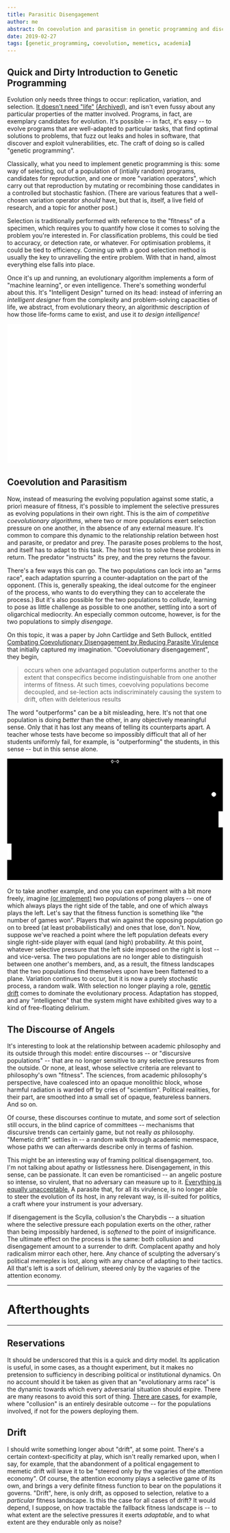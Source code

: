 ```yaml
---
title: Parasitic Disengagement
author: me
abstract: On coevolution and parasitism in genetic programming and discourse.
date: 2019-02-27
tags: [genetic_programming, coevolution, memetics, academia]
---
```


## Quick and Dirty Introduction to Genetic Programming

Evolution only needs three things to occur: replication, variation, and
selection.
[It doesn't need "life"](https://royalsocietypublishing.org/doi/abs/10.1098/rspb.1979.0077) [(Archived)](https://web.archive.org/web/20220106/https://royalsocietypublishing.org/doi/abs/10.1098/rspb.1979.0077),
and isn't even fussy about any particular properties of the matter involved. Programs, in
fact, are exemplary candidates for evolution. It's possible -- in fact, it's
easy -- to evolve programs that are well-adapted to particular tasks, that find
optimal solutions to problems, that fuzz out leaks and holes in software, that
discover and exploit vulnerabilities, etc. The craft of doing so is called
"genetic programming".

Classically, what you need to implement genetic programming is this: some way of
selecting, out of a population of (intially random) programs, candidates for
reproduction, and one or more "variation operators", which carry out that
reproduction by mutating or recombining those candidates in a controlled but
stochastic fashion. (There are various features that a well-chosen variation
operator _should_ have, but that is, itself, a live field of research, and
a topic for another post.)

Selection is traditionally performed with reference to the "fitness" of a
specimen, which requires you to quantify how close it comes to solving the
problem you're interested in. For classification problems, this could be tied to
accuracy, or detection rate, or whatever. For optimisation problems, it could be
tied to efficiency. Coming up with a good selection method is usually the key to
unravelling the entire problem. With that in hand, almost everything else falls
into place.

Once it's up and running, an evolutionary algorithm implements a form of
"machine learning", or even intelligence. There's something wonderful about
this. It's "Intelligent Design" turned on its head: instead of inferring an
_intelligent designer_ from the complexity and problem-solving capacities of life,
we abstract, from evolutionary theory, an algorithmic description of how those
life-forms came to exist, and use it _to design intelligence!_ 


<a href="https://www.youtube.com/watch?v=NLsmZH0VlTI"><img src="../img/Haeckel_Sacculina.png"></a>

## Coevolution and Parasitism

Now, instead of measuring the evolving population against some static, a priori
measure of fitness, it's possible to implement the selective pressures as
evolving populations in their own right. This is the aim of _competitive coevolutionary algorithms_,
where two or more populations exert selection pressure on one another, in the 
absence of any external measure. It's common to compare this dynamic to the
relationship relation between host and parasite, or predator and prey. The
parasite poses problems to the host, and itself has to adapt to this task. The
host tries to solve these problems in return. The predator "instructs" its prey,
and the prey returns the favour.

There's a few ways this can go. The two populations can lock into an "arms
race", each adaptation spurring a counter-adaptation on the part of the
opponent. (This is, generally speaking, the ideal outcome for the engineer of
the process, who wants to do everything they can to accelerate the process.)
But it's also possible for the two populations to _collude_, learning to pose as
little challenge as possible to one another, settling into a sort of oligarchical
mediocrity. An especially common outcome, however, is for the two populations to
simply _disengage_.

On this topic, it was a paper by John Cartlidge and Seth Bullock, entitled
[Combating Coevolutionary Disengagement by Reducing Parasite Virulence](/data/parasite-gp.pdf)
that initially captured my imagination. "Coevolutionary disengagement", they begin, 

> occurs when one advantaged population
> outperforms another to the extent that conspecifics become indistinguishable from
> one another interms of fitness. At such times, coevolving populations become
> decoupled, and se-lection acts indiscriminately causing the system to drift,
> often with deleterious results

The word "outperforms" can be a bit misleading, here. It's not that one
population is doing _better_ than the other, in any objectively meaningful
sense. Only that it has lost any means of telling its counterparts apart. A
teacher whose tests have become so impossibly difficult that all of her students
uniformly fail, for example, is "outperforming" the students, in this sense --
but in this sense alone.

![genpong](../img/pong.png)

Or to take another example, and one you can experiment with
a bit more freely, imagine
[(or implement)](https://github.com/oblivia-simplex/genpong)
two populations of pong players -- one of which always
plays the right side of the table, and one of which always plays the left. Let's
say that the fitness function is something like "the number of games won".
Players that win against the opposing population go on to breed (at least
probabilistically) and ones that lose, don't. Now, suppose we've reached a point
where the left population defeats every single right-side player with equal (and
high) probability. At this point, whatever selective pressure that the left side
imposed on the right is lost -- and vice-versa. The two populations are no
longer able to distinguish between one another's members, and, as a result, the
fitness landscapes that the two populations find themselves upon have been
flattened to a plane. Variation continues to occur, but it is now a purely
stochastic process, a random walk. With selection no longer playing a role,
[genetic drift](https://evolution.berkeley.edu/evolibrary/article/evo_24) comes
to dominate the evolutionary process. Adaptation has stopped, and any
"intelligence" that the system might have exhibited gives way to a kind of
free-floating delirium.

<a name="angels"></a>

## The Discourse of Angels

It's interesting to look at the relationship between academic philosophy and its
outside through this model: entire discourses -- or "discursive populations" --
that are no longer sensitive to any selective pressures from the outside.
Or none, at least, whose selective criteria are relevant to philosophy's own
"fitness". The sciences, from academic philosophy's perspective, have coalesced
into an opaque monolithic block, whose harmful radiation is warded off by cries
of "scientism". Political realities, for their part, are smoothed into
a small set of opaque, featureless banners. And so on. 

Of course, these discourses continue to mutate, and _some_ sort of selection 
still occurs, in the blind caprice of committees -- mechanisms that discursive
trends can certainly game, but not really _as_ philosophy. "Memetic drift"
settles in -- a random walk through academic memespace, whose paths we
can afterwards describe only in terms of fashion.

This might be an interesting way of framing political disengagement, too. I'm
not talking about apathy or listlessness here. Disengagement, in this sense, can
be passionate. It can even be romanticised -- an angelic posture
so intense, so virulent, that no adversary can measure up to it.
[Everything is equally unacceptable.](https://www.mcgilldaily.com/2014/11/everything-problematic/)
A parasite that, for all its virulence, is no longer able to steer the
evolution of its host, in any relevant way, is ill-suited for politics, a craft
where your instrument is your adversary.

If disengagement is the Scylla, collusion's the Charybdis -- a situation where
the selective pressure each population exerts on the other, rather than being
impossibly hardened, is _softened_ to the point of insignificance. The ultimate
effect on the process is the same: both collusion and disengagement amount to a
surrender to drift. Complacent apathy and holy radicalism mirror each other,
here. Any chance of sculpting the adversary's political memeplex is lost, along
with any chance of adapting to their tactics. All that's left is a sort of
delirium, steered only by the vagaries of the attention economy.

---

# Afterthoughts 

---

## Reservations

It should be underscored that this is a quick and dirty model. Its 
application is useful, in some cases, as a thought experiment, but
it makes no pretension to sufficiency in describing political or
institutional dynamics. On no account should it be taken as given
that an "evolutionary arms race" is the dynamic towards which every
adversarial situation should expire. There are many reasons to avoid
this sort of thing.
[There are cases](http://www.bbc.co.uk/guides/zxsfyrd), for example,
where "collusion" is an entirely desirable outcome -- for the populations
involved, if not for the powers deploying them.


## Drift

I should write something longer about "drift", at some point. There's
a certain context-specificity at play, which isn't really remarked upon,
when I say, for example, that the abandonment of a political engagement
to memetic drift will leave it to be "steered only by the vagaries of
the attention economy". Of course, the attention economy plays a selective
game of its own, and brings a very definite fitness function to bear
on the populations it governs. "Drift", here, is only drift, as opposed
to selection, relative to a _particular_ fitness landscape. Is this
the case for all cases of drift? It would depend, I suppose, on how
tractable the fallback fitness landscape is -- to what extent are the
selective pressures it exerts _adaptable_, and to what extent are they
endurable only as noise? 

